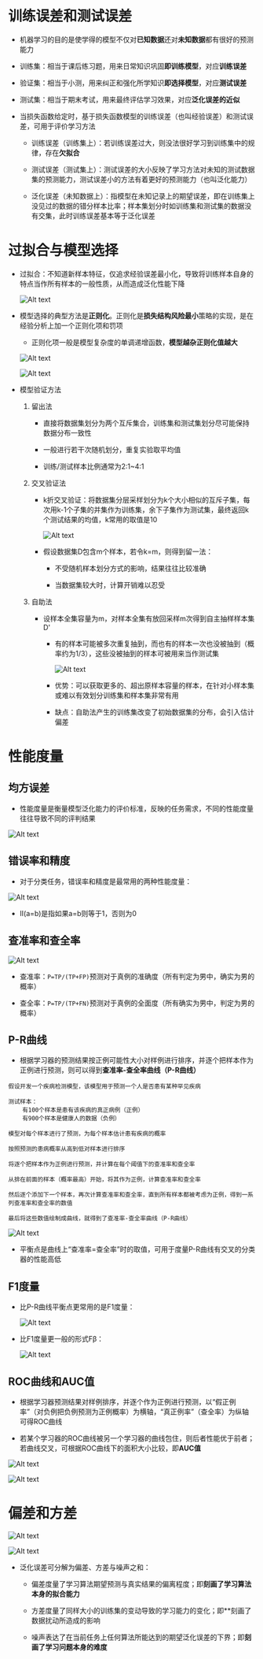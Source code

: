 # 训练误差和测试误差
* 机器学习的目的是使学得的模型不仅对**已知数据**还对**未知数据**都有很好的预测能力

* 训练集：相当于课后练习题，用来日常知识巩固**即训练模型**，对应**训练误差**

* 验证集：相当于小测，用来纠正和强化所学知识**即选择模型**，对应**测试误差**

* 测试集：相当于期末考试，用来最终评估学习效果，对应**泛化误差的近似**

* 当损失函数给定时，基于损失函数模型的训练误差（也叫经验误差）和测试误差，可用于评价学习方法
    * 训练误差（训练集上）：若训练误差过大，则没法很好学习到训练集中的规律，存在**欠拟合**

    * 测试误差（测试集上）：测试误差的大小反映了学习方法对未知的测试数据集的预测能力，测试误差小的方法有着更好的预测能力（也叫泛化能力）

    * 泛化误差（未知数据上）：指模型在未知记录上的期望误差，即在训练集上没见过的数据的错分样本比率；样本集划分时如训练集和测试集的数据没有交集，此时训练误差基本等于泛化误差

# 过拟合与模型选择
* 过拟合：不知道新样本特征，仅追求经验误差最小化，导致将训练样本自身的特点当作所有样本的一般性质，从而造成泛化性能下降

    ![Alt text](image-163.png)    

* 模型选择的典型方法是**正则化**。正则化是**损失结构风险最小**策略的实现，是在经验分析上加一个正则化项和罚项
    * 正则化项一般是模型复杂度的单调递增函数，**模型越杂正则化值越大**

    ![Alt text](image-166.png)

    ![Alt text](image-170.png)   

* 模型验证方法
    1. 留出法
        * 直接将数据集划分为两个互斥集合，训练集和测试集划分尽可能保持数据分布一致性
        
        * 一般进行若干次随机划分，重复实验取平均值
        
        * 训练/测试样本比例通常为2:1~4:1

    2. 交叉验证法
        * k折交叉验证：将数据集分层采样划分为k个大小相似的互斥子集，每次用k-1个子集的并集作为训练集，余下子集作为测试集，最终返回k个测试结果的均值，k常用的取值是10

            ![Alt text](image-171.png)

        * 假设数据集D包含m个样本，若令k=m，则得到留一法：
            * 不受随机样本划分方式的影响，结果往往比较准确

            * 当数据集较大时，计算开销难以忍受
    
    3. 自助法
        * 设样本全集容量为m，对样本全集有放回采样m次得到自主抽样样本集D'

            * 有的样本可能被多次重复抽到，而也有的样本一次也没被抽到（概率约为1/3），这些没被抽到的样本可被用来当作测试集

                ![Alt text](image-172.png)

            * 优势：可以获取更多的、超出原样本容量的样本，在针对小样本集或难以有效划分训练集和样本集非常有用

            * 缺点：自助法产生的训练集改变了初始数据集的分布，会引入估计偏差

# 性能度量

## 均方误差
* 性能度量是衡量模型泛化能力的评价标准，反映的任务需求，不同的性能度量往往导致不同的评判结果

![Alt text](image-208.png)

## 错误率和精度
* 对于分类任务，错误率和精度是最常用的两种性能度量：

![Alt text](image-209.png)

* Ⅱ(a=b)是指如果a=b则等于1，否则为0

## 查准率和查全率

![Alt text](image-210.png)

* 查准率：`P=TP/(TP+FP)`预测对于真例的准确度（所有判定为男中，确实为男的概率）

* 查全率：`P=TP/(TP+FN)`预测对于真例的全面度（所有确实为男中，判定为男的概率）

## P-R曲线
* 根据学习器的预测结果按正例可能性大小对样例进行排序，并逐个把样本作为正例进行预测，则可以得到**查准率-查全率曲线（P-R曲线）**

```
假设开发一个疾病检测模型，该模型用于预测一个人是否患有某种罕见疾病

测试样本：
    有100个样本是患有该疾病的真正病例（正例）
    有900个样本是健康人的数据（负例）

模型对每个样本进行了预测，为每个样本估计患有疾病的概率

按照预测的患病概率从高到低对样本进行排序

将逐个把样本作为正例进行预测，并计算在每个阈值下的查准率和查全率

从排在前面的样本（概率最高）开始，将其作为正例，计算查准率和查全率

然后逐个添加下一个样本，再次计算查准率和查全率，直到所有样本都被考虑为正例，得到一系列查准率和查全率的数值

最后将这些数值绘制成曲线，就得到了查准率-查全率曲线（P-R曲线）
```

![Alt text](image-211.png)

* 平衡点是曲线上“查准率=查全率”时的取值，可用于度量P-R曲线有交叉的分类器的性能高低

## F1度量
* 比P-R曲线平衡点更常用的是F1度量：

    ![Alt text](image-212.png)

* 比F1度量更一般的形式Fβ：

    ![Alt text](image-213.png)

## ROC曲线和AUC值
* 根据学习器预测结果对样例排序，并逐个作为正例进行预测，以“假正例率”（对负例把负例预测为正例概率）为横轴，“真正例率”（查全率）为纵轴可得ROC曲线

* 若某个学习器的ROC曲线被另一个学习器的曲线包住，则后者性能优于前者；若曲线交叉，可根据ROC曲线下的面积大小比较，即**AUC值**

![Alt text](image-214.png)

![Alt text](image-215.png)

# 偏差和方差

![Alt text](image-216.png)

![Alt text](image-217.png)  

* 泛化误差可分解为偏差、方差与噪声之和：
    * 偏差度量了学习算法期望预测与真实结果的偏离程度；即**刻画了学习算法本身的拟合能力**

    * 方差度量了同样大小的训练集的变动导致的学习能力的变化；即**刻画了数据扰动所造成的影响

    * 噪声表达了在当前任务上任何算法所能达到的期望泛化误差的下界；即**刻画了学习问题本身的难度**
    